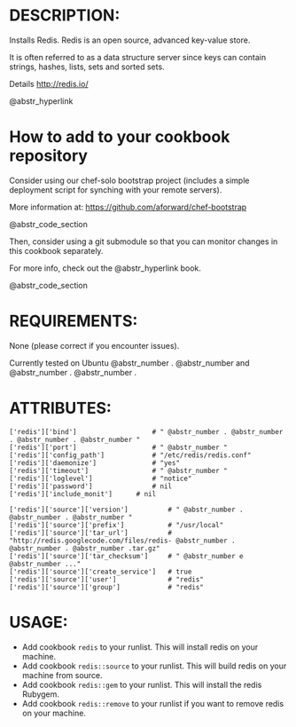 # DESCRIPTION:

Installs Redis. Redis is an open source, advanced key-value store.

It is often referred to as a data structure server since keys can contain strings, hashes, lists, sets and sorted sets.

Details http://redis.io/

@abstr_hyperlink 

# How to add to your cookbook repository

Consider using our chef-solo bootstrap project (includes a simple deployment script for synching with your remote servers).

More information at: https://github.com/aforward/chef-bootstrap

@abstr_code_section 

Then, consider using a git submodule so that you can monitor changes in this cookbook separately.

For more info, check out the @abstr_hyperlink book.

@abstr_code_section 

# REQUIREMENTS:

None (please correct if you encounter issues).

Currently tested on Ubuntu @abstr_number . @abstr_number and @abstr_number . @abstr_number .

# ATTRIBUTES:
    
    
    ['redis']['bind']                   # " @abstr_number . @abstr_number . @abstr_number . @abstr_number "
    ['redis']['port']                   # " @abstr_number "
    ['redis']['config_path']            # "/etc/redis/redis.conf"
    ['redis']['daemonize']              # "yes"
    ['redis']['timeout']                # " @abstr_number "
    ['redis']['loglevel']               # "notice"
    ['redis']['password']               # nil
    ['redis']['include_monit']      # nil
    
    ['redis']['source']['version']          # " @abstr_number . @abstr_number . @abstr_number "
    ['redis']['source']['prefix']           # "/usr/local"
    ['redis']['source']['tar_url']          # "http://redis.googlecode.com/files/redis- @abstr_number . @abstr_number . @abstr_number .tar.gz"
    ['redis']['source']['tar_checksum']     # " @abstr_number e @abstr_number ..."
    ['redis']['source']['create_service']   # true
    ['redis']['source']['user']             # "redis"
    ['redis']['source']['group']            # "redis"
    

# USAGE:

  * Add cookbook `redis` to your runlist. This will install redis on your machine.
  * Add cookbook `redis::source` to your runlist. This will build redis on your machine from source.
  * Add cookbook `redis::gem` to your runlist. This will install the redis Rubygem.
  * Add cookbook `redis::remove` to your runlist if you want to remove redis on your machine.


